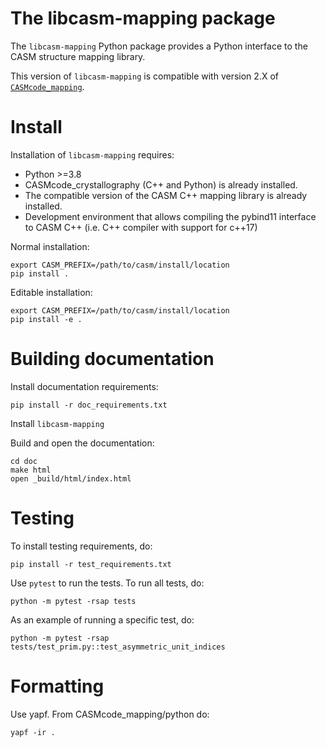 The libcasm-mapping package
===========================

The `libcasm-mapping` Python package provides a Python interface to the CASM structure mapping library.

This version of `libcasm-mapping` is compatible with version 2.X of [`CASMcode_mapping`](https://github.com/prisms-center/CASMcode_mapping/).


Install
=======

Installation of `libcasm-mapping` requires:
- Python >=3.8
- CASMcode_crystallography (C++ and Python) is already installed.
- The compatible version of the CASM C++ mapping library is already installed.
- Development environment that allows compiling the pybind11 interface to CASM C++ (i.e. C++ compiler with support for c++17)

Normal installation:

    export CASM_PREFIX=/path/to/casm/install/location
    pip install .

Editable installation:

    export CASM_PREFIX=/path/to/casm/install/location
    pip install -e .


Building documentation
======================

Install documentation requirements:

    pip install -r doc_requirements.txt

Install `libcasm-mapping`

Build and open the documentation:

    cd doc
    make html
    open _build/html/index.html


Testing
=======

To install testing requirements, do:

    pip install -r test_requirements.txt

Use `pytest` to run the tests. To run all tests, do:

    python -m pytest -rsap tests

As an example of running a specific test, do:

    python -m pytest -rsap tests/test_prim.py::test_asymmetric_unit_indices


Formatting
==========

Use yapf. From CASMcode_mapping/python do:

    yapf -ir .
